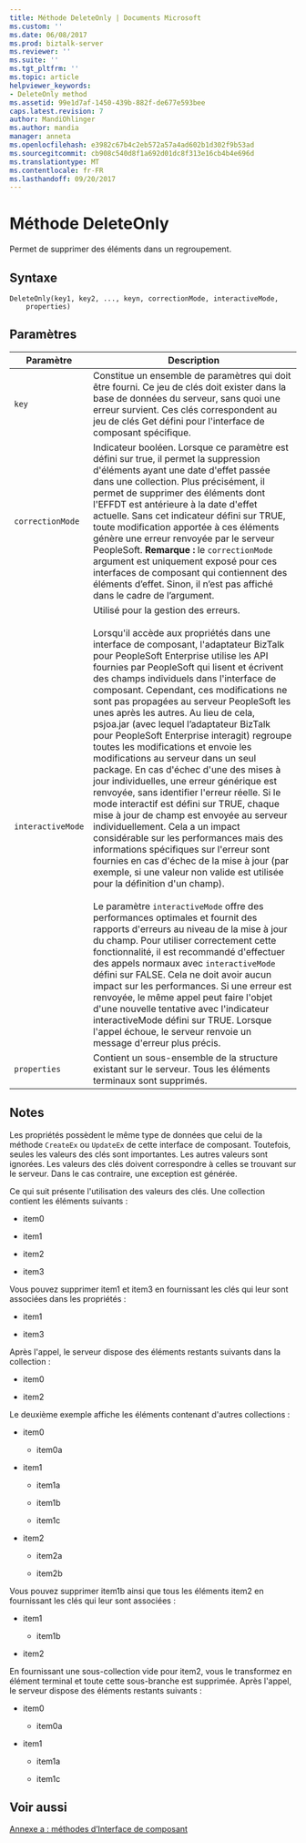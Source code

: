 ```yaml
---
title: Méthode DeleteOnly | Documents Microsoft
ms.custom: ''
ms.date: 06/08/2017
ms.prod: biztalk-server
ms.reviewer: ''
ms.suite: ''
ms.tgt_pltfrm: ''
ms.topic: article
helpviewer_keywords:
- DeleteOnly method
ms.assetid: 99e1d7af-1450-439b-882f-de677e593bee
caps.latest.revision: 7
author: MandiOhlinger
ms.author: mandia
manager: anneta
ms.openlocfilehash: e3982c67b4c2eb572a57a4ad602b1d302f9b53ad
ms.sourcegitcommit: cb908c540d8f1a692d01dc8f313e16cb4b4e696d
ms.translationtype: MT
ms.contentlocale: fr-FR
ms.lasthandoff: 09/20/2017
---
```

# <a name="deleteonly-method"></a>Méthode DeleteOnly
Permet de supprimer des éléments dans un regroupement.  
  
## <a name="syntax"></a>Syntaxe  
  
```  
DeleteOnly(key1, key2, ..., keyn, correctionMode, interactiveMode,  
    properties)  
```  
  
## <a name="parameters"></a>Paramètres  
  
|Paramètre| Description|  
|---------------|-----------------|  
|`key`|Constitue un ensemble de paramètres qui doit être fourni. Ce jeu de clés doit exister dans la base de données du serveur, sans quoi une erreur survient. Ces clés correspondent au jeu de clés Get défini pour l'interface de composant spécifique.|  
|`correctionMode`|Indicateur booléen. Lorsque ce paramètre est défini sur true, il permet la suppression d'éléments ayant une date d'effet passée dans une collection. Plus précisément, il permet de supprimer des éléments dont l'EFFDT est antérieure à la date d'effet actuelle. Sans cet indicateur défini sur TRUE, toute modification apportée à ces éléments génère une erreur renvoyée par le serveur PeopleSoft. **Remarque :** le `correctionMode` argument est uniquement exposé pour ces interfaces de composant qui contiennent des éléments d’effet. Sinon, il n’est pas affiché dans le cadre de l’argument.|  
|`interactiveMode`|Utilisé pour la gestion des erreurs.<br /><br /> Lorsqu'il accède aux propriétés dans une interface de composant, l'adaptateur BizTalk pour PeopleSoft Enterprise utilise les API fournies par PeopleSoft qui lisent et écrivent des champs individuels dans l'interface de composant. Cependant, ces modifications ne sont pas propagées au serveur PeopleSoft les unes après les autres. Au lieu de cela, psjoa.jar (avec lequel l’adaptateur BizTalk pour PeopleSoft Enterprise interagit) regroupe toutes les modifications et envoie les modifications au serveur dans un seul package. En cas d'échec d'une des mises à jour individuelles, une erreur générique est renvoyée, sans identifier l'erreur réelle. Si le mode interactif est défini sur TRUE, chaque mise à jour de champ est envoyée au serveur individuellement. Cela a un impact considérable sur les performances mais des informations spécifiques sur l'erreur sont fournies en cas d'échec de la mise à jour (par exemple, si une valeur non valide est utilisée pour la définition d'un champ).<br /><br /> Le paramètre `interactiveMode` offre des performances optimales et fournit des rapports d'erreurs au niveau de la mise à jour du champ. Pour utiliser correctement cette fonctionnalité, il est recommandé d'effectuer des appels normaux avec `interactiveMode` défini sur FALSE. Cela ne doit avoir aucun impact sur les performances. Si une erreur est renvoyée, le même appel peut faire l'objet d'une nouvelle tentative avec l'indicateur interactiveMode défini sur TRUE. Lorsque l'appel échoue, le serveur renvoie un message d'erreur plus précis.|  
|`properties`|Contient un sous-ensemble de la structure existant sur le serveur. Tous les éléments terminaux sont supprimés.|  
  
## <a name="remarks"></a>Notes  
 Les propriétés possèdent le même type de données que celui de la méthode `CreateEx` ou `UpdateEx` de cette interface de composant. Toutefois, seules les valeurs des clés sont importantes. Les autres valeurs sont ignorées. Les valeurs des clés doivent correspondre à celles se trouvant sur le serveur. Dans le cas contraire, une exception est générée.  
  
 Ce qui suit présente l'utilisation des valeurs des clés. Une collection contient les éléments suivants :  
  
-   item0  
  
-   item1  
  
-   item2  
  
-   item3  
  
 Vous pouvez supprimer item1 et item3 en fournissant les clés qui leur sont associées dans les propriétés :  
  
-   item1  
  
-   item3  
  
 Après l'appel, le serveur dispose des éléments restants suivants dans la collection :  
  
-   item0  
  
-   item2  
  
 Le deuxième exemple affiche les éléments contenant d'autres collections :  
  
-   item0  
  
    -   item0a  
  
-   item1  
  
    -   item1a  
  
    -   item1b  
  
    -   item1c  
  
-   item2  
  
    -   item2a  
  
    -   item2b  
  
 Vous pouvez supprimer item1b ainsi que tous les éléments item2 en fournissant les clés qui leur sont associées :  
  
-   item1  
  
    -   item1b  
  
-   item2  
  
 En fournissant une sous-collection vide pour item2, vous le transformez en élément terminal et toute cette sous-branche est supprimée. Après l'appel, le serveur dispose des éléments restants suivants :  
  
-   item0  
  
    -   item0a  
  
-   item1  
  
    -   item1a  
  
    -   item1c  
  
## <a name="see-also"></a>Voir aussi  
 [Annexe a : méthodes d’Interface de composant](../core/appendix-a-component-interface-methods.md)
